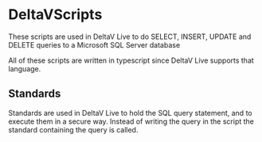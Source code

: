 # DeltaVScripts

These scripts are used in DeltaV Live to do SELECT, INSERT, UPDATE and DELETE queries to a Microsoft SQL Server database

All of these scripts are written in typescript since DeltaV Live supports that language.

## Standards
Standards are used in DeltaV Live to hold the SQL query statement, and to execute them in a secure way.
Instead of writing the query in the script the standard containing the query is called. 
